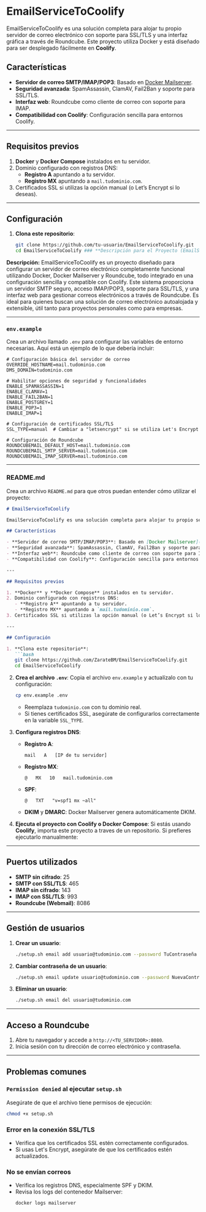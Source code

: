 # EmailServiceToCoolify

EmailServiceToCoolify es una solución completa para alojar tu propio servidor de correo electrónico con soporte para SSL/TLS y una interfaz gráfica a través de Roundcube. Este proyecto utiliza Docker y está diseñado para ser desplegado fácilmente en **Coolify**.

## Características

- **Servidor de correo SMTP/IMAP/POP3**: Basado en [Docker Mailserver](https://github.com/docker-mailserver/docker-mailserver).
- **Seguridad avanzada**: SpamAssassin, ClamAV, Fail2Ban y soporte para SSL/TLS.
- **Interfaz web**: Roundcube como cliente de correo con soporte para IMAP.
- **Compatibilidad con Coolify**: Configuración sencilla para entornos Coolify.

---

## Requisitos previos

1. **Docker** y **Docker Compose** instalados en tu servidor.
2. Dominio configurado con registros DNS:
   - **Registro A** apuntando a tu servidor.
   - **Registro MX** apuntando a `mail.tudominio.com`.
3. Certificados SSL si utilizas la opción manual (o Let’s Encrypt si lo deseas).

---

## Configuración

1. **Clona este repositorio**:
   ```bash
   git clone https://github.com/tu-usuario/EmailServiceToCoolify.git
   cd EmailServiceToCoolify ### **Descripción para el Proyecto (EmailServiceToCoolify)**

**Descripción:**
EmailServiceToCoolify es un proyecto diseñado para configurar un servidor de correo electrónico completamente funcional utilizando Docker, Docker Mailserver y Roundcube, todo integrado en una configuración sencilla y compatible con Coolify. Este sistema proporciona un servidor SMTP seguro, acceso IMAP/POP3, soporte para SSL/TLS, y una interfaz web para gestionar correos electrónicos a través de Roundcube. Es ideal para quienes buscan una solución de correo electrónico autoalojada y extensible, útil tanto para proyectos personales como para empresas.

---

### **`env.example`**

Crea un archivo llamado `.env` para configurar las variables de entorno necesarias. Aquí está un ejemplo de lo que debería incluir:

```env
# Configuración básica del servidor de correo
OVERRIDE_HOSTNAME=mail.tudominio.com
DMS_DOMAIN=tudominio.com

# Habilitar opciones de seguridad y funcionalidades
ENABLE_SPAMASSASSIN=1
ENABLE_CLAMAV=1
ENABLE_FAIL2BAN=1
ENABLE_POSTGREY=1
ENABLE_POP3=1
ENABLE_IMAP=1

# Configuración de certificados SSL/TLS
SSL_TYPE=manual  # Cambiar a "letsencrypt" si se utiliza Let's Encrypt

# Configuración de Roundcube
ROUNDCUBEMAIL_DEFAULT_HOST=mail.tudominio.com
ROUNDCUBEMAIL_SMTP_SERVER=mail.tudominio.com
ROUNDCUBEMAIL_IMAP_SERVER=mail.tudominio.com
```

---

### **README.md**

Crea un archivo `README.md` para que otros puedan entender cómo utilizar el proyecto:

```markdown
# EmailServiceToCoolify

EmailServiceToCoolify es una solución completa para alojar tu propio servidor de correo electrónico con soporte para SSL/TLS y una interfaz gráfica a través de Roundcube. Este proyecto utiliza Docker y está diseñado para ser desplegado fácilmente en **Coolify**.

## Características

- **Servidor de correo SMTP/IMAP/POP3**: Basado en [Docker Mailserver](https://github.com/docker-mailserver/docker-mailserver).
- **Seguridad avanzada**: SpamAssassin, ClamAV, Fail2Ban y soporte para SSL/TLS.
- **Interfaz web**: Roundcube como cliente de correo con soporte para IMAP.
- **Compatibilidad con Coolify**: Configuración sencilla para entornos Coolify.

---

## Requisitos previos

1. **Docker** y **Docker Compose** instalados en tu servidor.
2. Dominio configurado con registros DNS:
   - **Registro A** apuntando a tu servidor.
   - **Registro MX** apuntando a `mail.tudominio.com`.
3. Certificados SSL si utilizas la opción manual (o Let’s Encrypt si lo deseas).

---

## Configuración

1. **Clona este repositorio**:
   ```bash
   git clone https://github.com/ZarateBM/EmailServiceToCoolify.git
   cd EmailServiceToCoolify
   ```

2. **Crea el archivo `.env`**:
   Copia el archivo `env.example` y actualízalo con tu configuración:
   ```bash
   cp env.example .env
   ```

   - Reemplaza `tudominio.com` con tu dominio real.
   - Si tienes certificados SSL, asegúrate de configurarlos correctamente en la variable `SSL_TYPE`.

3. **Configura registros DNS**:
   - **Registro A**:
     ```plaintext
     mail   A   [IP de tu servidor]
     ```
   - **Registro MX**:
     ```plaintext
     @   MX   10   mail.tudominio.com
     ```
   - **SPF**:
     ```plaintext
     @   TXT   "v=spf1 mx ~all"
     ```
   - **DKIM** y **DMARC**: Docker Mailserver genera automáticamente DKIM.

4. **Ejecuta el proyecto con Coolify o Docker Compose**:
   Si estás usando **Coolify**, importa este proyecto a traves de un repositorio. Si prefieres ejecutarlo manualmente:


---

## Puertos utilizados

- **SMTP sin cifrado**: 25
- **SMTP con SSL/TLS**: 465
- **IMAP sin cifrado**: 143
- **IMAP con SSL/TLS**: 993
- **Roundcube (Webmail)**: 8086

---

## Gestión de usuarios

1. **Crear un usuario**:
   ```bash
   ./setup.sh email add usuario@tudominio.com --password TuContraseña
   ```

2. **Cambiar contraseña de un usuario**:
   ```bash
   ./setup.sh email update usuario@tudominio.com --password NuevaContraseña
   ```

3. **Eliminar un usuario**:
   ```bash
   ./setup.sh email del usuario@tudominio.com
   ```

---

## Acceso a Roundcube

1. Abre tu navegador y accede a `http://<TU_SERVIDOR>:8080`.
2. Inicia sesión con tu dirección de correo electrónico y contraseña.

---

## Problemas comunes

### `Permission denied` al ejecutar `setup.sh`
Asegúrate de que el archivo tiene permisos de ejecución:
```bash
chmod +x setup.sh
```

### Error en la conexión SSL/TLS
- Verifica que los certificados SSL estén correctamente configurados.
- Si usas Let's Encrypt, asegúrate de que los certificados estén actualizados.

### No se envían correos
- Verifica los registros DNS, especialmente SPF y DKIM.
- Revisa los logs del contenedor Mailserver:
  ```bash
  docker logs mailserver
  ```


